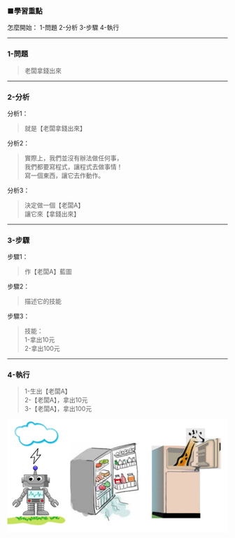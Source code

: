 ### ■學習重點

怎麼開始：
1-問題
2-分析
3-步驟
4-執行

---
### 1-問題
> 老闆拿錢出來

---
### 2-分析

分析1：
> 就是【老闆拿錢出來】

分析2：
> 實際上，我們並沒有辦法做任何事，  
> 我們都要寫程式，讓程式去做事情！  
> 寫一個東西，讓它去作動作。

分析3：
> 決定做一個【老闆A】  
> 讓它來【拿錢出來】

---
### 3-步驟

步驟1：
> 作【老闆A】藍圖

步驟2：
> 描述它的技能

步驟3：
> 技能：  
> 1-拿出10元  
> 2-拿出100元

---
### 4-執行

> 1-生出【老闆A】  
> 2-【老闆A】，拿出10元  
> 3-【老闆A】，拿出100元

![](/assets/001_把長頸鹿放進冰箱_20170802.PNG)


